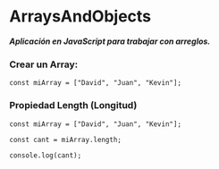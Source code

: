 # ArraysAndObjects
**_Aplicación en JavaScript para trabajar con arreglos._**

### Crear un Array:

```const miArray = ["David", "Juan", "Kevin"];``` 

### Propiedad Length (Longitud)

```const miArray = ["David", "Juan", "Kevin"];```

```const cant = miArray.length;```

```console.log(cant);```



